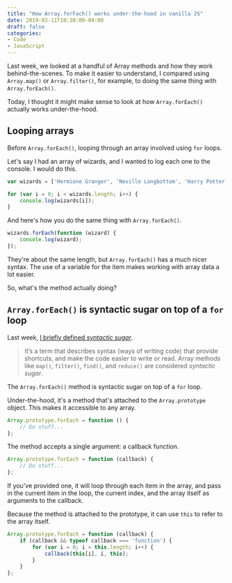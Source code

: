 ```yaml
---
title: "How Array.forFach() works under-the-hood in vanilla JS"
date: 2019-03-11T10:30:00-04:00
draft: false
categories:
- Code
- JavaScript
---
```


Last week, we looked at a handful of Array methods and how they work behind-the-scenes. To make it easier to understand, I compared using `Array.map()` or `Array.filter()`, for example, to doing the same thing with `Array.forEach()`.

Today, I thought it might make sense to look at how `Array.forEach()` actually works under-the-hood.

## Looping arrays

Before `Array.forEach()`, looping through an array involved using `for` loops.

Let's say I had an array of wizards, and I wanted to log each one to the console. I would do this.

```js
var wizards = ['Hermione Granger', 'Neville Longbottom', 'Harry Potter'];

for (var i = 0; i < wizards.length; i++) {
	console.log(wizards[i]);
}
```

And here's how you do the same thing with `Array.forEach()`.

```js
wizards.forEach(function (wizard) {
	console.log(wizard);
});
```

They're about the same length, but `Array.forEach()` has a much nicer syntax. The use of a variable for the item makes working with array data a lot easier.

So, what's the method actually doing?

## `Array.forEach()` is syntactic sugar on top of a `for` loop

Last week, [I briefly defined *syntactic sugar*](/what-array.map-does-in-vanilla-js/).

> It’s a term that describes syntax (ways of writing code) that provide shortcuts, and make the code easier to write or read. Array methods like `map()`, `filter()`, `find()`, and `reduce()` are considered *syntactic sugar*.

The `Array.forEach()` method is syntactic sugar on top of a `for` loop.

Under-the-hood, it's a method that's attached to the `Array.prototype` object. This makes it accessible to any array.

```js
Array.prototype.forEach = function () {
	// Do stuff...
};
```

The method accepts a single argument: a callback function.

```js
Array.prototype.forEach = function (callback) {
	// Do stuff...
};
```

If you've provided one, it will loop through each item in the array, and pass in the current item in the loop, the current index, and the array itself as arguments to the callback.

Because the method is attached to the prototype, it can use `this` to refer to the array itself.

```js
Array.prototype.forEach = function (callback) {
	if (callback && typeof callback === 'function') {
		for (var i = 0; i < this.length; i++) {
			callback(this[i], i, this);
		}
	}
};
```